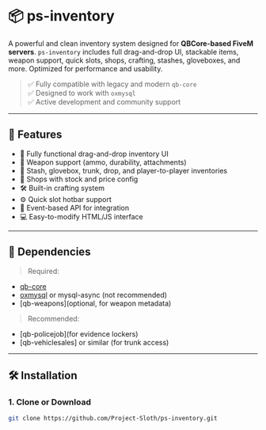 # 📦 ps-inventory

A powerful and clean inventory system designed for **QBCore-based FiveM servers**. `ps-inventory` includes full drag-and-drop UI, stackable items, weapon support, quick slots, shops, crafting, stashes, gloveboxes, and more. Optimized for performance and usability.

> ✅ Fully compatible with legacy and modern `qb-core`  
> ✅ Designed to work with `oxmysql`  
> ✅ Active development and community support  

---

## 🚀 Features

- 🧠 Fully functional drag-and-drop inventory UI
- 🔫 Weapon support (ammo, durability, attachments)
- 🎒 Stash, glovebox, trunk, drop, and player-to-player inventories
- 🛒 Shops with stock and price config
- 🛠️ Built-in crafting system
- ⚙️ Quick slot hotbar support
- 📡 Event-based API for integration
- 💻 Easy-to-modify HTML/JS interface

---

## 🧰 Dependencies

> Required:

- [qb-core](https://github.com/qbcore-framework/qb-core)
- [oxmysql](https://github.com/overextended/oxmysql) or mysql-async (not recommended)
- [qb-weapons](optional, for weapon metadata)

> Recommended:

- [qb-policejob](for evidence lockers)
- [qb-vehiclesales] or similar (for trunk access)

---

## 🛠️ Installation

### 1. Clone or Download

```bash
git clone https://github.com/Project-Sloth/ps-inventory.git
